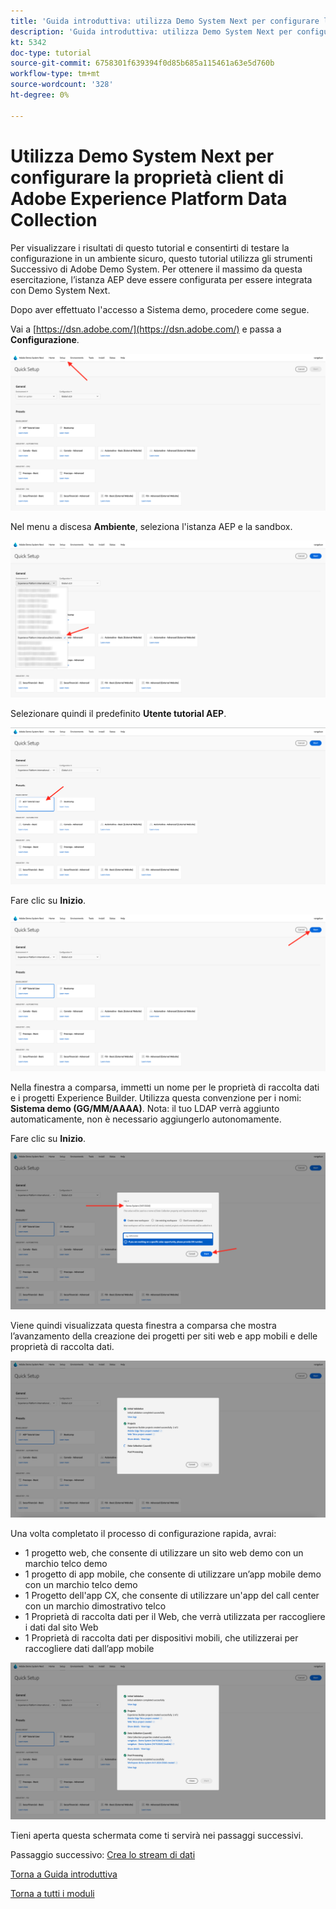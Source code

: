 ```yaml
---
title: 'Guida introduttiva: utilizza Demo System Next per configurare la proprietà Launch'
description: 'Guida introduttiva: utilizza Demo System Next per configurare la proprietà Launch'
kt: 5342
doc-type: tutorial
source-git-commit: 6758301f639394f0d85b685a115461a63e5d760b
workflow-type: tm+mt
source-wordcount: '328'
ht-degree: 0%

---
```


# Utilizza Demo System Next per configurare la proprietà client di Adobe Experience Platform Data Collection

Per visualizzare i risultati di questo tutorial e consentirti di testare la configurazione in un ambiente sicuro, questo tutorial utilizza gli strumenti Successivo di Adobe Demo System. Per ottenere il massimo da questa esercitazione, l’istanza AEP deve essere configurata per essere integrata con Demo System Next.

Dopo aver effettuato l&#39;accesso a Sistema demo, procedere come segue.

Vai a [https://dsn.adobe.com/](https://dsn.adobe.com/) e passa a **Configurazione**.

![DSN](./images/dsnsetup.png)

Nel menu a discesa **Ambiente**, seleziona l&#39;istanza AEP e la sandbox.

![DSN](./images/dsnh1.png)

Selezionare quindi il predefinito **Utente tutorial AEP**.

![DSN](./images/dsnhome.png)

Fare clic su **Inizio**.

![DSN](./images/dsn2.png)

Nella finestra a comparsa, immetti un nome per le proprietà di raccolta dati e i progetti Experience Builder. Utilizza questa convenzione per i nomi: **Sistema demo (GG/MM/AAAA)**. Nota: il tuo LDAP verrà aggiunto automaticamente, non è necessario aggiungerlo autonomamente.

Fare clic su **Inizio**.

![DSN](./images/dsn3.png)

Viene quindi visualizzata questa finestra a comparsa che mostra l’avanzamento della creazione dei progetti per siti web e app mobili e delle proprietà di raccolta dati.

![DSN](./images/dsn4.png)

Una volta completato il processo di configurazione rapida, avrai:

- 1 progetto web, che consente di utilizzare un sito web demo con un marchio telco demo
- 1 progetto di app mobile, che consente di utilizzare un’app mobile demo con un marchio telco demo
- 1 Progetto dell&#39;app CX, che consente di utilizzare un&#39;app del call center con un marchio dimostrativo telco
- 1 Proprietà di raccolta dati per il Web, che verrà utilizzata per raccogliere i dati dal sito Web
- 1 Proprietà di raccolta dati per dispositivi mobili, che utilizzerai per raccogliere dati dall’app mobile

![DSN](./images/dsn5.png)

Tieni aperta questa schermata come ti servirà nei passaggi successivi.

Passaggio successivo: [Crea lo stream di dati](./ex3.md)

[Torna a Guida introduttiva](./getting-started.md)

[Torna a tutti i moduli](./../../../overview.md)
